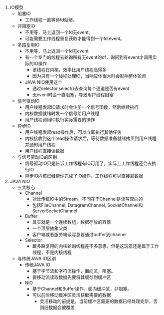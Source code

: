 1. IO模型
   - 阻塞IO
     - 工作线程一直等待fd就绪。
   - 非阻塞IO
     - 不用等，马上返回一个fd无event。
     - 可能需要工作线程重复获取才能得到一个fd event。
   - 多路复用IO
     - 不用等，马上返回一个fd无event
     - 有一个专门的线程去轮询所有无event的df，询问到有event才调用实际的IO操作
       - 该线程在内核，效率比用户线程高得多
       - 因为只有一个线程处理IO，当响应体很大时会影响整体轮询
     - JAVA NIO使用这个
       - 通过selector.select()去查询每个通道是否有event
       - 无event时会一直阻塞，导致用户线程阻塞
   - 信号驱动IO
     - 用户线程发起IO请求时会注册一个信号函数，然后继续执行
     - 内核数据就绪时发一个信号给用户线程
     - 用户线程调用IO执行实际需要的操作
   - 异步IO
     - 用户线程发起read操作后，可以立即执行其他任务
     - 内核接收到这个read操作请求后，等待数据准备就绪拷贝到用户线程并通知用户线程
     - 用户线程直接读数据
   - 与信号驱动IO的区别
     - 信号驱动IO只是告诉工作线程有IO可用了，实际上工作线程还会去执行IO
     - 异步IO内核已经帮你完成了IO操作，工作线程可以直接拿数据
2. JAVA NIO
   - 三大核心
     - Channel
       - 对比传统IO中的Stream，不同在于Channel是读写双向的
       - 包括FileChannel, DatagramChannel, SocketChannel和ServerSocketChannel
     - Buffer
       - 其实就是一个连续数组，数据存放的容器
       - 一个顶层抽象父类
       - 客户端或者服务端读写总要通过buffer到channel
     - Selector
       - 跟多路复用的内核轮询线程差不多意思，但是这玩意还是属于工作线程，不是内核线程
   - 与传统JAVA IO区别
     - 传统JAVA IO
       - 基于字节流和字符流操作，面向流，阻塞。
       - 要移动流读取数据先要将其缓存到缓冲区
     - NIO
       - 基于Channel和Buffer操作，面向缓冲区，非阻塞。
       - 可以前后移动缓冲区灵活获取需要的数据
         - 灵活移动的前提是，当前缓冲区需要的数据已经处理完毕，否则旧数据会被覆盖